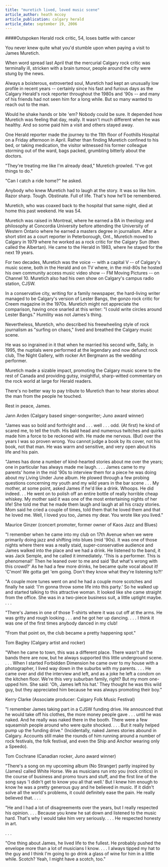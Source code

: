 ```yaml
---
title: "muretich lived, loved music scene"
article_author: heath mccoy
article_publication: calgary herald
article_date: september 19, 2006
---
```

####Outspoken Herald rock critic, 54, loses battle with cancer

You never knew quite what you'd stumble upon when paying a visit to James Muretich.

When word spread last April that the mercurial Calgary rock critic was terminally ill, stricken with a brain tumour, people around the city were stung by the news.

Always a boisterous, extroverted soul, Muretich had kept an unusually low profile in recent years -- certainly since his fast and furious days as the Calgary Herald's rock reporter throughout the 1980s and '90s -- and many of his friends had not seen him for a long while. But so many wanted to reach out to the man.

Would he shake hands or bite 'em? Nobody could be sure. It depended how Muretich was feeling that day, really. It wasn't much different when he was healthy. And so some paid him a visit and others stayed away.

One Herald reporter made the journey to the 11th floor of Foothills Hospital on a Friday afternoon in April. Rather than finding Muretich confined to his bed, or taking medication, the visitor witnessed his former colleague storming out of the ward, bags packed, grumbling bitterly about the doctors.

"They're treating me like I'm already dead," Muretich growled. "I've got things to do."

"Can I catch a ride home?" he asked.

Anybody who knew Muretich had to laugh at the story. It was so like him. Razor sharp. Tough. Obstinate. Full of life. That's how he'll be remembered.

Muretich, who was coaxed back to the hospital that same night, died at home this past weekend. He was 54.

Muretich was raised in Montreal, where he earned a BA in theology and philosophy at Concordia University before attending the University of Western Ontario where he earned a masters degree in journalism. After a short stint as a court reporter in Peterborough, Ont., Muretich moved to Calgary in 1979 where he worked as a rock critic for the Calgary Sun (then called the Albertan). He came to the Herald in 1983, where he stayed for the next 19 years.

For two decades, Muretich was the voice -- with a capital V -- of Calgary's music scene, both in the Herald and on TV where, in the mid-80s he hosted his own community access music video show -- FM Moving Pictures -- on Channel 10. Muretich also had his own show on Calgary's campus radio station, CJSW.

In a conservative city, writing for a family newspaper, the hard-living writer managed to be Calgary's version of Lester Bangs, the gonzo rock critic for Creem magazine in the 1970s. Muretich might not appreciate the comparison, having once snarled at this writer: "I could write circles around Lester Bangs." Humility was not James's thing.

Nevertheless, Muretich, who described his freewheeling style of rock journalism as "surfing on chaos," lived and breathed the Calgary music scene.

He was so ingrained in it that when he married his second wife, Sally, in 1995, the nuptials were performed at the legendary and now defunct rock club, The Night Gallery, with rocker Art Bergmann as the wedding performer.

Muretich made a sizable impact, promoting the Calgary music scene to the rest of Canada and providing gutsy, insightful, sharp-witted commentary on the rock world at large for Herald readers.

There's no better way to pay tribute to Muretich than to hear stories about the man from the people he touched.

Rest in peace, James.

Jann Arden (Calgary based singer-songwriter; Juno award winner)

"James was so bold and forthright and . . . well . . . odd. (At first) he kind of scared me, to tell the truth. His bald head and numerous twitches and quirks made him a force to be reckoned with. He made me nervous. (But) over the years I was so proven wrong. You cannot judge a book by its cover, not his book, not that man. He was warm and sensitive, and very open about his life and his pain.

"James has done a number of kind-hearted stories about me over the years; one in particular has always made me laugh. . . . James came to my parents' home in the mid '90s to interview them for a piece he was doing about my Living Under June album. He plowed through a few probing questions concerning my youth and my wild years in the bar scene . . . My mother, at some point, asked James if he'd like a drink. Whoops. He did indeed. . . He went on to polish off an entire bottle of really horrible cheap whiskey. My mother said it was one of the most entertaining nights of her life! She told me that he made them laugh and laugh at all his crazy stories. Mom said he cried a couple of times, told them that he loved them and that he loved me. Well, I loved you too, James my dear. You wrote like you lived."

Maurice Ginzer (concert promoter, former owner of Kaos Jazz and Blues)

"I remember when he came into my club on 17th Avenue when we were primarily doing jazz and shifting into blues (mid '90s). It was one of those nights where there was a really staid, super-conservative audience and James walked into the place and we had a drink. He listened to the band, it was Jack Semple, and he called it immediately. 'This is a performer. This is phenomenal!' Then he leaned over to me and said 'But what's wrong with this crowd?' As he had a few more drinks, he became quite vocal about it! 'C'mon! We gotta get 'em going. Don't they know what they're listening to?!'

"A couple more tunes went on and he had a couple more scotches and finally he said: 'I'm gonna throw some life into this party.' So he walked up and started talking to this attractive woman. It looked like she came straight from the office. She was in a two-piece business suit, a little uptight maybe. . . .

"There's James in one of those T-shirts where it was cut off at the arms. He was gritty and rough looking . . . and he got her up dancing. . . . I think it was one of the first times anybody danced in my club!

"From that point on, the club became a pretty happening spot."

Tom Bagley (Calgary artist and rocker)

"When he came to town, this was a different place. There wasn't all the bands there are now, but he always supported this little underground scene. . . . When I started Forbidden Dimension he came over to my house with a photographer, I lived way down in the suburbs with my parents. . . . He came over and did the interview and left, and as a joke he left a condom on the kitchen floor. We're this very suburban family, right? But my mom one-upped him. She said: 'Oh, James left his hat.' They thought he was this wild guy, but they appreciated him because he was always promoting their boy."

Kerry Clarke (Associate producer: Calgary Folk Music Festival)

"I remember James taking part in a CJSW funding drive. He announced that he would take off his clothes, the more money people gave . . . until he was naked. And he really was naked there in the booth. There were a few squeamish people around who were quite shocked. . . . But it really helped pump up the funding drive." (Incidentally, naked James stories abound in Calgary. Accounts still make the rounds of him running around a number of rock festivals, the folk festival, and even the Ship and Anchor wearing only a Speedo).

Tom Cochrane (Canadian rocker, Juno award winner)

"There's a song on my upcoming album (No Stranger) partly inspired by (James) called White Horse. We as musicians run into you (rock critics) in the course of business and promo tours and stuff, and the first line of the song says 'I didn't get to know you all that well.' But I knew him enough to know he was a pretty generous guy and he believed in music. If it didn't solve all the world's problems, it could definitely ease the pain. He really believed that. . . .

"He and I had a lot of disagreements over the years, but I really respected his opinion. . . . Because you knew he sat down and listened to the music hard. That's why I would take him very seriously. . . . He respected honesty in art.

. . .

"One thing about James, he lived life to the fullest. He probably pushed the envelope more than a lot of musicians I know. . . . I always tipped my hat to the guy and I think I'm going to go drink a glass of wine for him in a little while. Scotch? Yeah, I might have a scotch, too."
